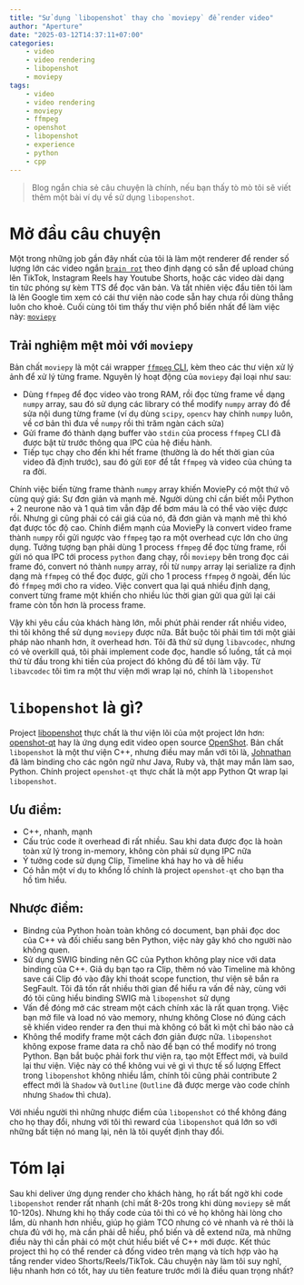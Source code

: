 ```yaml
---
title: "Sử dụng `libopenshot` thay cho `moviepy` để render video"
author: "Aperture"
date: "2025-03-12T14:37:11+07:00"
categories:
    - video
    - video rendering
    - libopenshot
    - moviepy
tags:
    - video
    - video rendering
    - moviepy
    - ffmpeg
    - openshot
    - libopenshot
    - experience
    - python
    - cpp
---
```


> Blog ngắn chia sẻ câu chuyện là chính, nếu bạn thấy tò mò tôi sẽ viết thêm một bài ví dụ về sử dụng `libopenshot`.

# Mở đầu câu chuyện

Một trong những job gần đây nhất của tôi là làm một renderer để render số lượng lớn các video ngắn [`brain rot`](https://en.wikipedia.org/wiki/Brain_rot) theo định dạng có sẵn để upload chúng lên TikTok, Instagram Reels hay Youtube Shorts, hoặc các video dài dạng tin tức phóng sự kèm TTS để đọc văn bản. Và tất nhiên việc đầu tiên tôi làm là lên Google tìm xem có cái thư viện nào code sẵn hay chưa rồi dùng thẳng luôn cho khoẻ. Cuối cùng tôi tìm thấy thư viện phổ biến nhất để làm việc này: [`moviepy`](https://github.com/Zulko/moviepy)

## Trải nghiệm mệt mỏi với `moviepy`

Bản chất `moviepy` là một cái wrapper [`ffmpeg` CLI](https://ffmpeg.org), kèm theo các thư viện xử lý ảnh để xử lý từng frame. Nguyên lý hoạt động của `moviepy` đại loại như sau:

- Dùng `ffmpeg` để đọc video vào trong RAM, rồi đọc từng frame về dạng `numpy` array, sau đó sử dụng các library có thể modify `numpy` array đó để sửa nội dung từng frame (ví dụ dùng `scipy`, `opencv` hay chính `numpy` luôn, về cơ bản thì đưa về `numpy` rồi thì trăm ngàn cách sửa)
- Gửi frame đó thành dạng buffer vào `stdin` của process `ffmpeg` CLI đã được bật từ trước thông qua IPC của hệ điều hành.
- Tiếp tục chạy cho đến khi hết frame (thường là do hết thời gian của video đã định trước), sau đó gửi `EOF` để tắt `ffmpeg` và video của chúng ta ra đời.

Chính việc biến từng frame thành `numpy` array khiến MoviePy có một thứ vô cùng quý giá: Sự đơn giản và mạnh mẽ. Người dùng chỉ cần biết mỗi Python + 2 neurone não và 1 quả tim vẫn đập để bơm máu là có thể vào việc được rồi. Nhưng gì cũng phải có cái giá của nó, đã đơn giản và mạnh mẽ thì khó đạt được tốc độ cao. Chính điểm mạnh của MoviePy là convert video frame thành `numpy` rồi gửi ngược vào `ffmpeg` tạo ra một overhead cực lớn cho ứng dụng. Tưởng tượng bạn phải dùng 1 process `ffmpeg` để đọc từng frame, rồi gửi nó qua IPC tới process `python` đang chạy, rồi `moviepy` bên trong đọc cái frame đó, convert nó thành `numpy` array, rồi từ `numpy` array lại serialize ra định dạng mà `ffmpeg` có thể đọc được, gửi cho 1 process `ffmpeg` ở ngoài, đến lúc đó `ffmpeg` mới cho ra video. Việc convert qua lại quá nhiều định dạng, convert từng frame một khiến cho nhiều lúc thời gian gửi qua gửi lại cái frame còn tốn hơn là process frame.

Vậy khi yêu cầu của khách hàng lớn, mỗi phút phải render rất nhiều video, thì tôi không thể sử dụng `moviepy` được nữa. Bắt buộc tôi phải tìm tới một giải pháp nào nhanh hơn, ít overhead hơn. Tôi đã thử sử dụng `libavcodec`, nhưng có vẻ overkill quá, tôi phải implement code đọc, handle số luồng, tất cả mọi thứ từ đầu trong khi tiền của project đó không đủ để tôi làm vậy. Từ `libavcodec` tôi tìm ra một thư viện mới wrap lại nó, chính là `libopenshot`

# `libopenshot` là gì?

Project [libopenshot](https://github.com/OpenShot/libopenshot) thực chất là thư viện lõi của một project lớn hơn: [openshot-qt](https://github.com/OpenShot/openshot-qt) hay là ứng dụng edit video open source [OpenShot](https://www.openshot.org). Bản chất `libopenshot` là một thư viện C++, nhưng điều may mắn với tôi là, [Johnathan](https://github.com/jonoomph) đã làm binding cho các ngôn ngữ như Java, Ruby và, thật may mắn làm sao, Python. Chính project `openshot-qt` thực chất là một app Python Qt wrap lại `libopenshot`.

## Ưu điểm:

- C++, nhanh, mạnh
- Cấu trúc code ít overhead đi rất nhiều. Sau khi data được đọc là hoàn toàn xử lý trong in-memory, không còn phải sử dụng IPC nữa
- Ý tưởng code sử dụng Clip, Timeline khá hay ho và dễ hiểu
- Có hẳn một ví dụ to khổng lồ chính là project `openshot-qt` cho bạn tha hồ tìm hiểu.

## Nhược điểm:

- Bindng của Python hoàn toàn không có document, bạn phải đọc doc của C++ và đối chiếu sang bên Python, việc này gây khó cho người nào không quen.
- Sử dụng SWIG binding nên GC của Python không play nice với data binding của C++. Giả dụ bạn tạo ra Clip, thêm nó vào Timeline mà không save cái Clip đó vào đây khi thoát scope function, thư viện sẽ bắn ra SegFault. Tôi đã tốn rất nhiều thời gian để hiểu ra vấn đề này, cùng với đó tôi cũng hiểu binding SWIG mà `libopenshot` sử dụng
- Vấn đề đóng mở các stream một cách chính xác là rất quan trọng. Việc bạn mở file và load nó vào memory, nhưng không Close nó đúng cách sẽ khiến video render ra đen thui mà không có bất kì một chỉ báo nào cả
- Không thể modify frame một cách đơn giản được nữa. `libopenshot` không expose frame data ra chỗ nào để bạn có thể modify nó trong Python. Bạn bắt buộc phải fork thư viện ra, tạo một Effect mới, và build lại thư viện. Việc này có thể không vui vẻ gì vì thực tế số lượng Effect trong `libopenshot` không nhiều lắm, chính tôi cũng phải contribute 2 effect mới là `Shadow` và `Outline` (`Outline` đã được merge vào code chính nhưng `Shadow` thì chưa).

Với nhiều người thì những nhược điểm của `libopenshot` có thể không đáng cho họ thay đổi, nhưng với tôi thì reward của `libopenshot` quá lớn so với những bất tiện nó mang lại, nên là tôi quyết định thay đổi.

# Tóm lại

Sau khi deliver ứng dụng render cho khách hàng, họ rất bất ngờ khi code `libopenshot` render rất nhanh (chỉ mất 8-20s trong khi dùng `moviepy` sẽ mất 10-120s). Nhưng khi họ thấy code của tôi thì có vẻ họ không hài lòng cho lắm, dù nhanh hơn nhiều, giúp họ giảm TCO nhưng có vẻ nhanh và rẻ thôi là chưa đủ với họ, mà cần phải dễ hiểu, phổ biến và dễ extend nữa, mà những điều này thì cần phải có một chút hiểu biết về C++ mới được. Kết thúc project thì họ có thể render cả đống video trên mạng và tích hợp vào hạ tầng render video Shorts/Reels/TikTok. Câu chuyện này làm tôi suy nghĩ, liệu nhanh hơn có tốt, hay ưu tiên feature trước mới là điều quan trọng nhất?